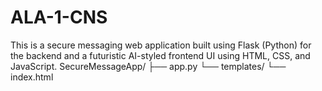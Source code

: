 # ALA-1-CNS
This is a secure messaging web application built using Flask (Python) for the backend and a futuristic AI-styled frontend UI using HTML, CSS, and JavaScript.
SecureMessageApp/
├── app.py
└── templates/
    └── index.html

